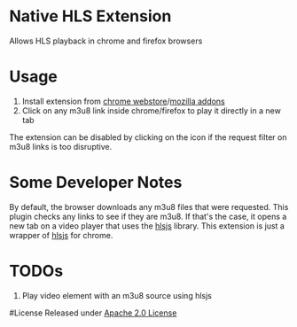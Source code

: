 # Native HLS Extension

Allows HLS playback in chrome and firefox browsers

# Usage

1. Install extension from [chrome webstore][]/[mozilla addons][]
2. Click on any m3u8 link inside chrome/firefox to play it directly in a new tab

The extension can be disabled by clicking on the icon if the request filter on m3u8 links is too disruptive.

[chrome webstore]: https://chrome.google.com/webstore/detail/native-hls-playback/emnphkkblegpebimobpbekeedfgemhof
[mozilla addons]: https://addons.mozilla.org/en-US/firefox/addon/native_hls_playback/

# Some Developer Notes 

By default, the browser downloads any m3u8 files that were requested. This plugin checks any links to see if they are m3u8.
If that's the case, it opens a new tab on a video player that uses the [hlsjs][] library. This extension is just a wrapper of [hlsjs][] for chrome.

[hlsjs]: https://github.com/dailymotion/hls.js

# TODOs

1. Play video element with an m3u8 source using hlsjs

#License
Released under [Apache 2.0 License](LICENSE)

